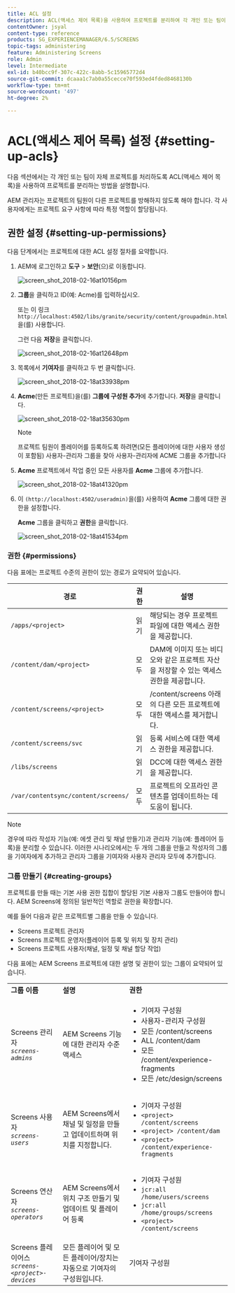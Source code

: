 ```yaml
---
title: ACL 설정
description: ACL(액세스 제어 목록)을 사용하여 프로젝트를 분리하여 각 개인 또는 팀이 고유한 프로젝트를 처리하도록 하는 방법에 대해 알아봅니다.
contentOwner: jsyal
content-type: reference
products: SG_EXPERIENCEMANAGER/6.5/SCREENS
topic-tags: administering
feature: Administering Screens
role: Admin
level: Intermediate
exl-id: b40bcc9f-307c-422c-8abb-5c15965772d4
source-git-commit: dcaaa1c7ab0a55cecce70f593ed4fded8468130b
workflow-type: tm+mt
source-wordcount: '497'
ht-degree: 2%

---
```


# ACL(액세스 제어 목록) 설정 {#setting-up-acls}

다음 섹션에서는 각 개인 또는 팀이 자체 프로젝트를 처리하도록 ACL(액세스 제어 목록)을 사용하여 프로젝트를 분리하는 방법을 설명합니다.

AEM 관리자는 프로젝트의 팀원이 다른 프로젝트를 방해하지 않도록 해야 합니다. 각 사용자에게는 프로젝트 요구 사항에 따라 특정 역할이 할당됩니다.

## 권한 설정 {#setting-up-permissions}

다음 단계에서는 프로젝트에 대한 ACL 설정 절차를 요약합니다.

1. AEM에 로그인하고 **도구** > **보안**(으)로 이동합니다.

   ![screen_shot_2018-02-16at10156pm](assets/screen_shot_2018-02-16at10156pm.png)

1. **그룹**&#x200B;을 클릭하고 ID(예: Acme)를 입력하십시오.

   또는 이 링크 `http://localhost:4502/libs/granite/security/content/groupadmin.html`을(를) 사용합니다.

   그런 다음 **저장**&#x200B;을 클릭합니다.

   ![screen_shot_2018-02-16at12648pm](assets/screen_shot_2018-02-16at12648pm.png)

1. 목록에서 **기여자**&#x200B;를 클릭하고 두 번 클릭합니다.

   ![screen_shot_2018-02-18at33938pm](assets/screen_shot_2018-02-18at33938pm.png)

1. **Acme**(만든 프로젝트)을(를) **그룹에 구성원 추가**&#x200B;에 추가합니다. **저장**&#x200B;을 클릭합니다.

   ![screen_shot_2018-02-18at35630pm](assets/screen_shot_2018-02-18at35630pm.png)

   >[!NOTE]
   >
   >프로젝트 팀원이 플레이어를 등록하도록 하려면(모든 플레이어에 대한 사용자 생성이 포함됨) 사용자-관리자 그룹을 찾아 사용자-관리자에 ACME 그룹을 추가합니다

1. **Acme** 프로젝트에서 작업 중인 모든 사용자를 **Acme** 그룹에 추가합니다.

   ![screen_shot_2018-02-18at41320pm](assets/screen_shot_2018-02-18at41320pm.png)

1. 이 `(http://localhost:4502/useradmin)`을(를) 사용하여 **Acme** 그룹에 대한 권한을 설정합니다.

   **Acme** 그룹을 클릭하고 **권한**&#x200B;을 클릭합니다.

   ![screen_shot_2018-02-18at41534pm](assets/screen_shot_2018-02-18at41534pm.png)

### 권한 {#permissions}

다음 표에는 프로젝트 수준의 권한이 있는 경로가 요약되어 있습니다.

| **경로** | **권한** | **설명** |
|---|---|---|
| `/apps/<project>` | 읽기 | 해당되는 경우 프로젝트 파일에 대한 액세스 권한을 제공합니다. |
| `/content/dam/<project>` | 모두 | DAM에 이미지 또는 비디오와 같은 프로젝트 자산을 저장할 수 있는 액세스 권한을 제공합니다. |
| `/content/screens/<project>` | 모두 | /content/screens 아래의 다른 모든 프로젝트에 대한 액세스를 제거합니다. |
| `/content/screens/svc` | 읽기 | 등록 서비스에 대한 액세스 권한을 제공합니다. |
| `/libs/screens` | 읽기 | DCC에 대한 액세스 권한을 제공합니다. |
| `/var/contentsync/content/screens/` | 모두 | 프로젝트의 오프라인 콘텐츠를 업데이트하는 데 도움이 됩니다. |

>[!NOTE]
>
>경우에 따라 작성자 기능(예: 에셋 관리 및 채널 만들기)과 관리자 기능(예: 플레이어 등록)을 분리할 수 있습니다. 이러한 시나리오에서는 두 개의 그룹을 만들고 작성자의 그룹을 기여자에게 추가하고 관리자 그룹을 기여자와 사용자 관리자 모두에 추가합니다.

### 그룹 만들기 {#creating-groups}

프로젝트를 만들 때는 기본 사용 권한 집합이 할당된 기본 사용자 그룹도 만들어야 합니다. AEM Screens에 정의된 일반적인 역할로 권한을 확장합니다.

예를 들어 다음과 같은 프로젝트별 그룹을 만들 수 있습니다.

* Screens 프로젝트 관리자
* Screens 프로젝트 운영자(플레이어 등록 및 위치 및 장치 관리)
* Screens 프로젝트 사용자(채널, 일정 및 채널 할당 작업)

다음 표에는 AEM Screens 프로젝트에 대한 설명 및 권한이 있는 그룹이 요약되어 있습니다.

<table>
 <tbody>
  <tr>
   <td><strong>그룹 이름</strong></td>
   <td><strong>설명</strong></td>
   <td><strong>권한</strong></td>
  </tr>
  <tr>
   <td>Screens 관리자<br /> <em><code>screens-admins</code></em></td>
   <td>AEM Screens 기능에 대한 관리자 수준 액세스</td>
   <td>
    <ul>
     <li>기여자 구성원</li>
     <li>사용자-관리자 구성원</li>
     <li>모든 /content/screens</li>
     <li>ALL /content/dam</li>
     <li>모든 /content/experience-fragments</li>
     <li>모든 /etc/design/screens</li>
    </ul> </td>
  </tr>
  <tr>
   <td>Screens 사용자<br /> <em><code>screens-users</code></em></td>
   <td>AEM Screens에서 채널 및 일정을 만들고 업데이트하며 위치를 지정합니다.</td>
   <td>
    <ul>
     <li>기여자 구성원</li>
     <li><code>&lt;project&gt; /content/screens</code></li>
     <li><code>&lt;project&gt; /content/dam</code></li>
     <li><code>&lt;project&gt; /content/experience-fragments</code></li>
    </ul> </td>
  </tr>
  <tr>
   <td>Screens 연산자<br /> <em><code>screens-operators</code></em></td>
   <td>AEM Screens에서 위치 구조 만들기 및 업데이트 및 플레이어 등록</td>
   <td>
    <ul>
     <li>기여자 구성원</li>
     <li><code>jcr:all /home/users/screens</code></li>
     <li><code>jcr:all /home/groups/screens</code></li>
     <li><code>&lt;project&gt; /content/screens</code></li>
    </ul> </td>
  </tr>
  <tr>
   <td>Screens 플레이어스<br /> <em><code>screens-&lt;project&gt;-devices</code></em></td>
   <td>모든 플레이어 및 모든 플레이어/장치는 자동으로 기여자의 구성원입니다.</td>
   <td><p> 기여자 구성원</p> </td>
  </tr>
 </tbody>
</table>
